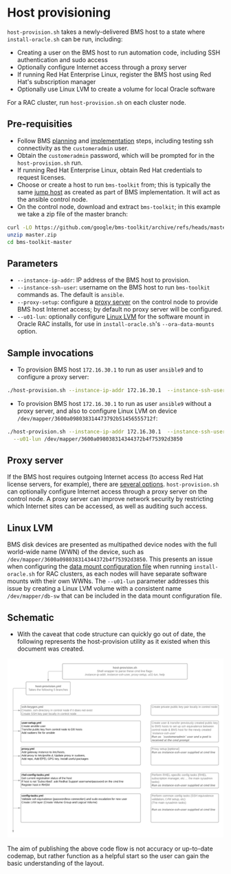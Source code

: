 # Host provisioning

`host-provision.sh` takes a newly-delivered BMS host to a state where `install-oracle.sh` can be run, including:

* Creating a user on the BMS host to run automation code, including SSH authentication and sudo access
* Optionally configure Internet access through a proxy server
* If running Red Hat Enterprise Linux, register the BMS host using Red Hat's subscription manager
* Optionally use Linux LVM to create a volume for local Oracle software

For a RAC cluster, run `host-provision.sh` on each cluster node.

## Pre-requisities

* Follow BMS [planning](https://cloud.google.com/bare-metal/docs/bms-planning) and [implementation](https://cloud.google.com/bare-metal/docs/bms-setup) steps, including testing ssh connectivity as the `customeradmin` user.
* Obtain the `customeradmin` password, which will be prompted for in the `host-provision.sh` run.
* If running Red Hat Enterprise Linux, obtain Red Hat credentials to request licenses.
* Choose or create a host to run `bms-toolkit` from;  this is typically the same [jump host](https://cloud.google.com/bare-metal/docs/bms-setup#bms-create-jump-host) as created as part of BMS implementation.  It will act as the ansible control node.
* On the control node, download and extract `bms-toolkit`;  in this example we take a zip file of the master branch:

```bash
curl -LO https://github.com/google/bms-toolkit/archive/refs/heads/master.zip
unzip master.zip
cd bms-toolkit-master
```

## Parameters

* `--instance-ip-addr`: IP address of the BMS host to provision.
* `--instance-ssh-user`: username on the BMS host to run `bms-toolkit` commands as.  The default is `ansible`.
* `--proxy-setup`: configure a [proxy server](#proxy-server) on the control node to provide BMS host Internet access; by default no proxy server will be configured.
* `--u01-lun`: optionally configure [Linux LVM](#linux-lvm) for the software mount in Oracle RAC installs, for use in `install-oracle.sh`'s `--ora-data-mounts` option.

## Sample invocations

* To provision BMS host `172.16.30.1` to run as user `ansible9` and to configure a proxy server:
```bash
./host-provision.sh --instance-ip-addr 172.16.30.1  --instance-ssh-user ansible9 --proxy-setup true
```

* To provision BMS host `172.16.30.1` to run as user `ansible9` without a proxy server, and also to configure Linux LVM on device `/dev/mapper/3600a098038314473792b51456555712f`:
```bash
./host-provision.sh --instance-ip-addr 172.16.30.1  --instance-ssh-user ansible9 \
  --u01-lun /dev/mapper/3600a098038314344372b4f75392d3850
```

## Proxy server

If the BMS host requires outgoing Internet access (to access Red Hat license servers, for example), there are [several options](https://cloud.google.com/bare-metal/docs/bms-setup#bms-access-internet).  `host-provision.sh` can optionally configure Internet access through a proxy server on the control node.  A proxy server can improve network security by restricting which Internet sites can be accessed, as well as auditing such access.

## Linux LVM

BMS disk devices are presented as multipathed device nodes with the full world-wide name (WWN) of the device, such as `/dev/mapper/3600a098038314344372b4f75392d3850`.  This presents an issue when configuring the [data mount configuration file](https://github.com/google/bms-toolkit/blob/master/docs/user-guide.md#data-mount-configuration-file) when running `install-oracle.sh` for RAC clusters, as each nodes will have separate software mounts with their own WWNs.  The `--u01-lun` parameter addresses this issue by creating a Linux LVM volume with a consistent name `/dev/mapper/db-sw` that can be included in the data mount configuration file.

## Schematic

* With the caveat that code structure can quickly go out of date, the following represents the host-provision utility as it existed when this document was created.

![Shows codeflow from host-utility.sh command line to the host-provision.yml entry point and on to the leaf scripts.](host-provision-logical-fork-points.png)

The aim of publishing the above code flow is not accuracy or up-to-date codemap,
but rather function as a helpful start so the user can gain the basic understanding of the layout.
